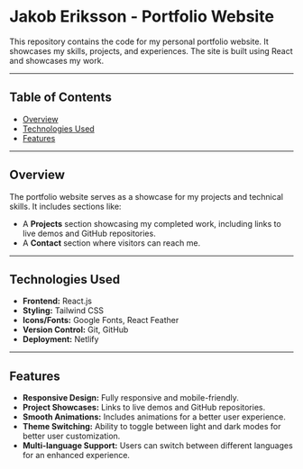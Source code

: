 # Jakob Eriksson - Portfolio Website

This repository contains the code for my personal portfolio website. It showcases my skills, projects, and experiences. The site is built using React and showcases my work.

---

## Table of Contents

- [Overview](#overview)
- [Technologies Used](#technologies-used)
- [Features](#features)

---

## Overview

The portfolio website serves as a showcase for my projects and technical skills. It includes sections like:

- A **Projects** section showcasing my completed work, including links to live demos and GitHub repositories.
- A **Contact** section where visitors can reach me.

---

## Technologies Used

- **Frontend:** React.js
- **Styling:** Tailwind CSS
- **Icons/Fonts:** Google Fonts, React Feather
- **Version Control:** Git, GitHub
- **Deployment:** Netlify

---

## Features

- **Responsive Design:** Fully responsive and mobile-friendly.
- **Project Showcases:** Links to live demos and GitHub repositories.
- **Smooth Animations:** Includes animations for a better user experience.
- **Theme Switching:** Ability to toggle between light and dark modes for better user customization.
- **Multi-language Support:** Users can switch between different languages for an enhanced experience.
